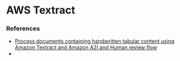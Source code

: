 # AWS Textract

### References
- [Process documents containing handwritten tabular content using Amazon Textract and Amazon A2I and Human review flow](https://aws.amazon.com/blogs/machine-learning/process-documents-containing-handwritten-tabular-content-using-amazon-textract-and-amazon-a2i/)
- 